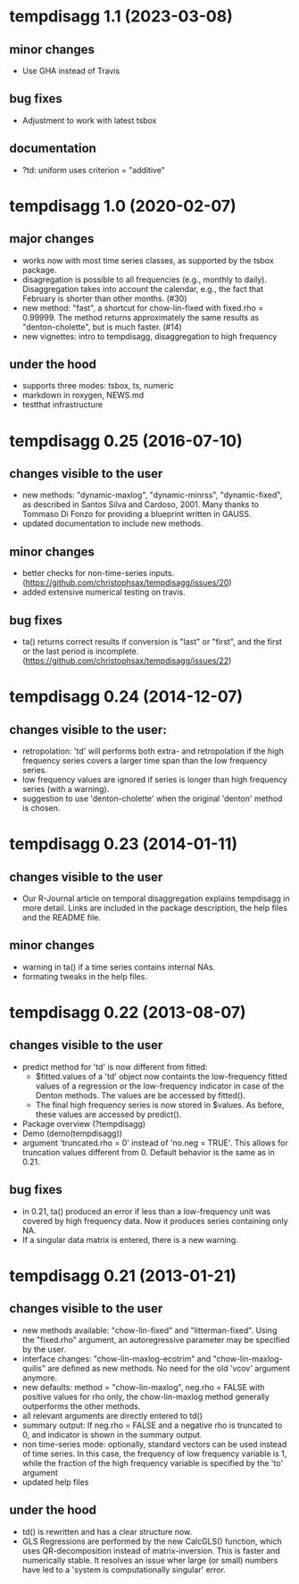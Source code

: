 # tempdisagg 1.1 (2023-03-08)

## minor changes

- Use GHA instead of Travis

## bug fixes

- Adjustment to work with latest tsbox

## documentation

- ?td: uniform uses criterion = "additive"


# tempdisagg 1.0 (2020-02-07)

## major changes

- works now with most time series classes, as supported by the tsbox package.
- disagregation is possible to all frequencies (e.g., monthly to daily).
  Disaggregation takes into account the calendar, e.g., the fact that February
  is shorter than other months. (#30)
- new method: "fast", a shortcut for chow-lin-fixed with fixed.rho = 0.99999.
  The method returns approximately the same results as "denton-cholette", but is
  much faster. (#14)
- new vignettes: intro to tempdisagg, disaggregation to high frequency

## under the hood

- supports three modes: tsbox, ts, numeric
- markdown in roxygen, NEWS.md
- testthat infrastructure


# tempdisagg 0.25 (2016-07-10)

## changes visible to the user

- new methods: "dynamic-maxlog", "dynamic-minrss", "dynamic-fixed", as described in
  Santos Silva and Cardoso, 2001. Many thanks to Tommaso Di Fonzo for providing
  a blueprint written in GAUSS.
- updated documentation to include new methods.

## minor changes

- better checks for non-time-series inputs.
  (https://github.com/christophsax/tempdisagg/issues/20)
- added extensive numerical testing on travis.

## bug fixes

- ta() returns correct results if conversion is "last" or "first", and the first
  or the last period is incomplete.
  (https://github.com/christophsax/tempdisagg/issues/22)


# tempdisagg 0.24 (2014-12-07)

## changes visible to the user:
- retropolation: 'td' will performs both extra- and retropolation if the high
  frequency series covers a larger time span than the low frequency series.
- low frequency values are ignored if series is longer than high frequency
  series (with a warning).
- suggestion to use 'denton-cholette' when the original 'denton' method is
  chosen.


# tempdisagg 0.23 (2014-01-11)

## changes visible to the user

- Our R-Journal article on temporal disaggregation explains tempdisagg in more
  detail. Links are included in the package description, the help files and
  the README file.

## minor changes

- warning in ta() if a time series contains internal NAs.
- formating tweaks in the help files.


# tempdisagg 0.22 (2013-08-07)

## changes visible to the user

- predict method for 'td' is now different from fitted:
  - $fitted.values of a 'td' object now containts the low-frequency fitted
    values of a  regression or the low-frequency indicator in case of the
    Denton methods. The values are be accessed by fitted().
  - The final high frequency series is now stored in $values. As before, these
    values are accessed by predict().
- Package overview (?tempdisagg)
- Demo (demo(tempdisagg))
- argument 'truncated.rho = 0' instead of 'no.neg = TRUE'. This allows for
  truncation values different from 0. Default behavior is the same as in 0.21.

## bug fixes

- in 0.21, ta() produced an error if less than a low-frequency unit was
  covered by high frequency data. Now it produces series containing only NA.
- If a singular data matrix is entered, there is a new warning.


# tempdisagg 0.21 (2013-01-21)

## changes visible to the user

- new methods available: "chow-lin-fixed" and "litterman-fixed".
  Using the "fixed.rho" argument, an autoregressive parameter may be specified
  by the user.
- interface changes: "chow-lin-maxlog-ecotrim" and "chow-lin-maxlog-quilis"
  are defined as new methods. No need for the old 'vcov' argument anymore.
- new defaults: method = "chow-lin-maxlog", neg.rho = FALSE
  with positive values for rho only, the chow-lin-maxlog method generally
  outperforms the other methods.
- all relevant arguments are directly entered to td()
- summary output: If neg.rho = FALSE and a negative rho is truncated to 0, and
  indicator is shown in the summary output.
- non time-series mode: optionally, standard vectors can be used instead of
  time series. In this case, the frequency of low frequency variable is 1,
  while the fraction of the high frequency variable is specified by the 'to'
  argument
- updated help files

## under the hood

- td() is rewritten and has a clear structure now.
- GLS Regressions are performed by the new CalcGLS() function, which uses
  QR-decomposition instead of matrix-inversion. This is faster and
  numerically stable. It resolves an issue wher large (or small) numbers have
  led to a 'system is computationally singular' error.

